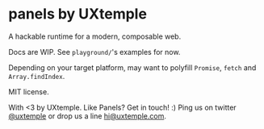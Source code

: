 # panels by UXtemple

A hackable runtime for a modern, composable web.

Docs are WIP. See `playground/`'s examples for now.

Depending on your target platform, may want to polyfill `Promise`, `fetch` and `Array.findIndex`.

MIT license.

With <3 by UXtemple.
Like Panels? Get in touch! :)
Ping us on twitter [@uxtemple](https://twitter.com/uxtemple) or drop us a line hi@uxtemple.com.
